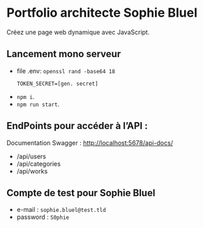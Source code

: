 # Portfolio architecte Sophie Bluel
Créez une page web dynamique avec JavaScript.

## Lancement mono serveur
* file .env: `openssl rand -base64 18`
  ```
  TOKEN_SECRET=[gen. secret]
  ```
* `npm i`.
* `npm run start`.

## EndPoints pour accéder à l’API :
Documentation Swagger :
[http://localhost:5678/api-docs/](http://localhost:5678/api-docs/)
* /api/users
* /api/categories
* /api/works

## **Compte de test pour Sophie Bluel**
* e-mail : `sophie.bluel@test.tld`
* password : `S0phie`
